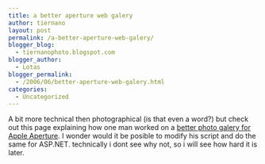```yaml
---
title: a better aperture web galery
author: tiernano
layout: post
permalink: /a-better-aperture-web-galery/
blogger_blog:
  - tiernanophoto.blogspot.com
blogger_author:
  - Lotas
blogger_permalink:
  - /2006/06/better-aperture-web-galery.html
categories:
  - Uncategorized
---
```

A bit more technical then photographical (is that even a word?) but check out this page explaining how one man worked on a [better photo galery for Apple Aperture][1]. I wonder would it be posible to modify his script and do the same for ASP.NET. technically i dont see why not, so i will see how hard it is later.  

 [1]: http://www.traceramc.co.uk/aperture/